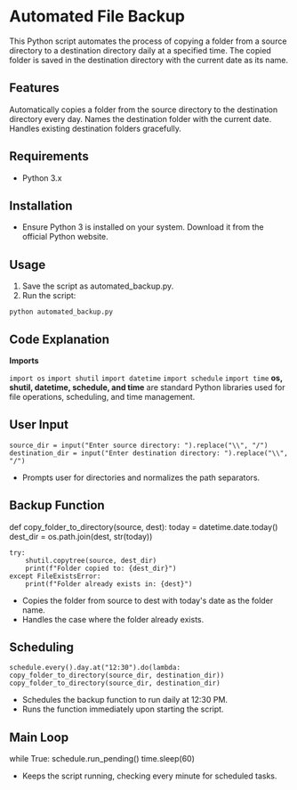 # Automated File Backup
This Python script automates the process of copying a folder from a source directory to a destination directory daily at a specified time. The copied folder is saved in the destination directory with the current date as its name.

## Features
Automatically copies a folder from the source directory to the destination directory every day.
Names the destination folder with the current date.
Handles existing destination folders gracefully.
## Requirements
- Python 3.x
## Installation
- Ensure Python 3 is installed on your system. Download it from the official Python website.
## Usage
1. Save the script as automated_backup.py.
2. Run the script:

`python automated_backup.py`


## Code Explanation
**Imports**

`import os`
`import shutil`
`import datetime`
`import schedule`
`import time`
**os, shutil, datetime, schedule, and time** are standard Python libraries used for file operations, scheduling, and time management.

## User Input

`source_dir = input("Enter source directory: ").replace("\\", "/")`
`destination_dir = input("Enter destination directory: ").replace("\\", "/")`
- Prompts user for directories and normalizes the path separators.
## Backup Function

def copy_folder_to_directory(source, dest):
    today = datetime.date.today()
    dest_dir = os.path.join(dest, str(today))

    try:
        shutil.copytree(source, dest_dir)
        print(f"Folder copied to: {dest_dir}")
    except FileExistsError:
        print(f"Folder already exists in: {dest}")
- Copies the folder from source to dest with today's date as the folder name.
- Handles the case where the folder already exists.
## Scheduling

`schedule.every().day.at("12:30").do(lambda: copy_folder_to_directory(source_dir, destination_dir))`
`copy_folder_to_directory(source_dir, destination_dir)`
- Schedules the backup function to run daily at 12:30 PM.
- Runs the function immediately upon starting the script.
## Main Loop

while True:
    schedule.run_pending()
    time.sleep(60)
- Keeps the script running, checking every minute for scheduled tasks.